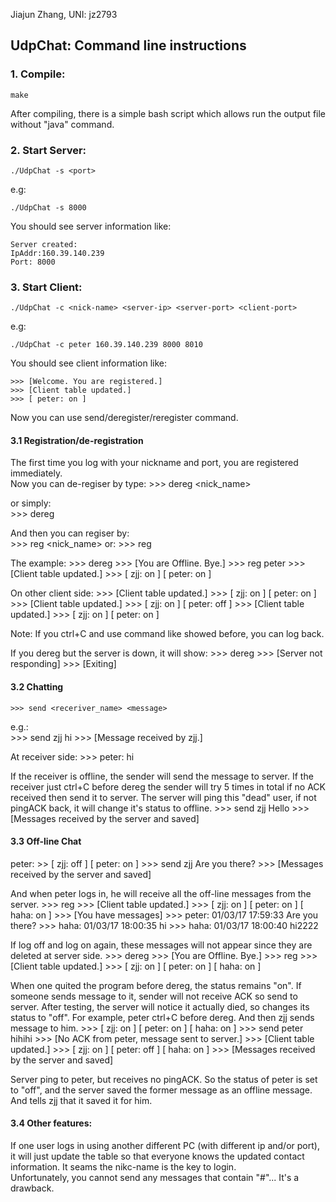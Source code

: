Jiajun Zhang, UNI: jz2793

## UdpChat: Command line instructions

### 1. Compile:

	make

After compiling, there is a simple bash script which allows run the output file without "java" command.

### 2. Start Server:

	./UdpChat -s <port>
e.g:

	./UdpChat -s 8000
You should see server information like:

	Server created:
	IpAddr:160.39.140.239
	Port: 8000

### 3. Start Client:

	./UdpChat -c <nick-name> <server-ip> <server-port> <client-port>
e.g:

	./UdpChat -c peter 160.39.140.239 8000 8010

You should see client information like:

	>>> [Welcome. You are registered.]		
	>>> [Client table updated.]
	>>> [ peter: on ]

Now you can use send/deregister/reregister command.


#### 3.1 Registration/de-registration	

The first time you log with your nickname and port, you are registered immediately.		
Now you can de-regiser by type:	
	>>> dereg <nick_name>
	
or simply:	
	>>> dereg

And then you can regiser by:	
	>>> reg <nick_name>	
or:	
	>>> reg	

The example:
	>>> dereg
	>>> [You are Offline. Bye.]
	>>> reg peter
	>>> [Client table updated.]
	>>> [ zjj: on ]	[ peter: on ]

On other client side:
	>>> [Client table updated.]
	>>> [ zjj: on ]	[ peter: on ]
	>>> [Client table updated.]
	>>> [ zjj: on ]	[ peter: off ]
	>>> [Client table updated.]
	>>> [ zjj: on ]	[ peter: on ]

Note: If you ctrl+C and use command like showed before, you can log back.

If you dereg but the server is down, it will show:
	>>> dereg
	>>> [Server not responding]
	>>> [Exiting]

#### 3.2 Chatting

	>>> send <receriver_name> <message>
e.g.:	
	>>> send zjj hi
	>>> [Message received by zjj.]

At receiver side:
	>>> peter:  hi

If the receiver is offline, the sender will send the message to server. If the receiver just ctrl+C before dereg the sender will try 5 times in total if no ACK received then send it to server. The server will ping this "dead" user, if not pingACK back, it will change it's status to offline.
	>>> send zjj Hello
	>>> [Messages received by the server and saved]

#### 3.3 Off-line Chat	
peter:
	>> [ zjj: off ]	[ peter: on ]
	>>> send zjj Are you there?
	>>> [Messages received by the server and saved]

And when peter logs in, he will receive all the off-line messages from the server.
	>>> reg
	>>> [Client table updated.]
	>>> [ zjj: on ]	[ peter: on ]	[ haha: on ]
	>>> [You have messages]
	>>> peter:  01/03/17 17:59:33  Are you there?
	>>> haha:  01/03/17 18:00:35  hi
	>>> haha:  01/03/17 18:00:40  hi2222

If log off and log on again, these messages will not appear since they are deleted at server side.
	>>> dereg
	>>> [You are Offline. Bye.]
	>>> reg
	>>> [Client table updated.]
	>>> [ zjj: on ]	[ peter: on ]	[ haha: on ]

When one quited the program before dereg, the status remains "on". If someone sends message to it, sender will not receive ACK so send to server. After testing, the server will notice it actually died, so changes its status to "off".
For example, peter ctrl+C before dereg. And then zjj sends message to him.
	>>> [ zjj: on ]	[ peter: on ]	[ haha: on ]
	>>> send peter hihihi
	>>> [No ACK from peter, message sent to server.]
	>>> [Client table updated.]
	>>> [ zjj: on ]	[ peter: off ]	[ haha: on ]
	>>> [Messages received by the server and saved]

Server ping to peter, but receives no pingACK. So the status of peter is set to "off", and the server saved the former message as an offline message. And tells zjj that it saved it for him.

#### 3.4 Other features:

If one user logs in using another different PC (with different ip and/or port), it will just update the table so that everyone knows the updated contact information. It seams the nikc-name is the key to login.	
Unfortunately, you cannot send any messages that contain "#"... It's a drawback.
